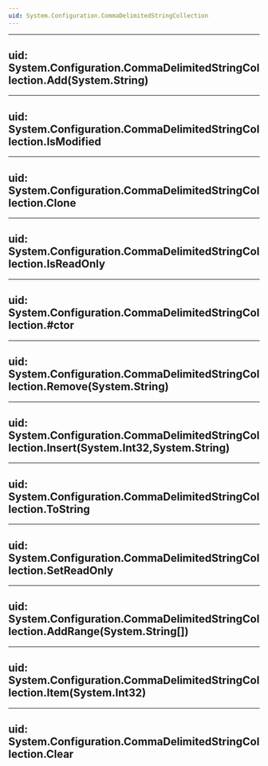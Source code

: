 ```yaml
---
uid: System.Configuration.CommaDelimitedStringCollection
---
```


---
uid: System.Configuration.CommaDelimitedStringCollection.Add(System.String)
---

---
uid: System.Configuration.CommaDelimitedStringCollection.IsModified
---

---
uid: System.Configuration.CommaDelimitedStringCollection.Clone
---

---
uid: System.Configuration.CommaDelimitedStringCollection.IsReadOnly
---

---
uid: System.Configuration.CommaDelimitedStringCollection.#ctor
---

---
uid: System.Configuration.CommaDelimitedStringCollection.Remove(System.String)
---

---
uid: System.Configuration.CommaDelimitedStringCollection.Insert(System.Int32,System.String)
---

---
uid: System.Configuration.CommaDelimitedStringCollection.ToString
---

---
uid: System.Configuration.CommaDelimitedStringCollection.SetReadOnly
---

---
uid: System.Configuration.CommaDelimitedStringCollection.AddRange(System.String[])
---

---
uid: System.Configuration.CommaDelimitedStringCollection.Item(System.Int32)
---

---
uid: System.Configuration.CommaDelimitedStringCollection.Clear
---
